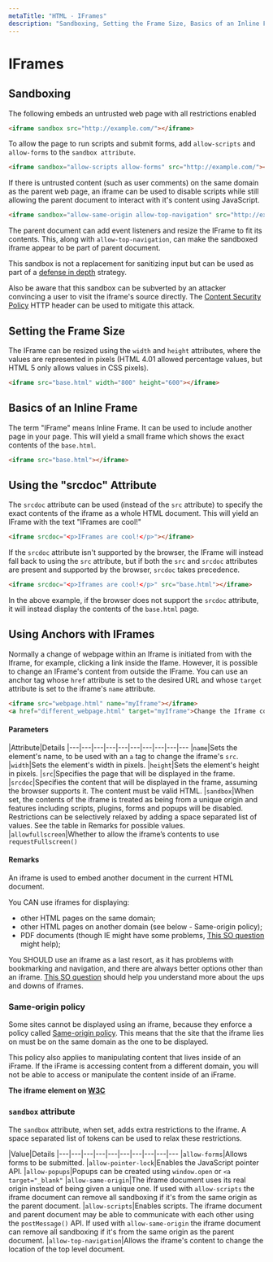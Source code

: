 ```yaml
---
metaTitle: "HTML - IFrames"
description: "Sandboxing, Setting the Frame Size, Basics of an Inline Frame, Using the srcdoc Attribute, Using Anchors with IFrames"
---
```


# IFrames




## Sandboxing


The following embeds an untrusted web page with all restrictions enabled

```html
<iframe sandbox src="http://example.com/"></iframe>

```

To allow the page to run scripts and submit forms, add `allow-scripts` and `allow-forms` to the `sandbox attribute`.

```html
<iframe sandbox="allow-scripts allow-forms" src="http://example.com/"></iframe>

```

If there is untrusted content (such as user comments) on the same domain as the parent web page, an iframe can be used to disable scripts while still allowing the parent document to interact with it's content using JavaScript.

```html
<iframe sandbox="allow-same-origin allow-top-navigation" src="http://example.com/untrusted/comments/page2">

```

The parent document can add event listeners and resize the IFrame to fit its contents. This, along with `allow-top-navigation`, can make the sandboxed iframe appear to be part of parent document.

This sandbox is not a replacement for sanitizing input but can be used as part of a [defense in depth](https://en.wikipedia.org/wiki/Defense_in_depth_%28computing%29) strategy.

Also be aware that this sandbox can be subverted by an attacker convincing a user to visit the iframe's source directly. The [Content Security Policy](https://w3c.github.io/webappsec-csp/#directive-sandbox) HTTP header can be used to mitigate this attack.



## Setting the Frame Size


The IFrame can be resized using the `width` and `height` attributes, where the values are represented in pixels (HTML 4.01 allowed percentage values, but HTML 5 only allows values in CSS pixels).

```html
<iframe src="base.html" width="800" height="600"></iframe>

```



## Basics of an Inline Frame


The term "IFrame" means Inline Frame. It can be used to include another page in your page. This will yield a small frame which shows the exact contents of the `base.html`.

```html
<iframe src="base.html"></iframe>

```



## Using the "srcdoc" Attribute


The `srcdoc` attribute can be used (instead of the `src` attribute) to specify the exact contents of the iframe as a whole HTML document. This will yield an IFrame with the text "IFrames are cool!"

```html
<iframe srcdoc="<p>IFrames are cool!</p>"></iframe>

```

If the `srcdoc` attribute isn't supported by the browser, the IFrame will instead fall back to using the `src` attribute, but if both the `src` and `srcdoc` attributes are present and supported by the browser, `srcdoc` takes precedence.

```html
<iframe srcdoc="<p>Iframes are cool!</p>" src="base.html"></iframe>

```

In the above example, if the browser does not support the `srcdoc` attribute, it will instead display the contents of the `base.html` page.



## Using Anchors with IFrames


Normally a change of webpage within an Iframe is initiated from with the Iframe, for example, clicking a link inside the Ifame.  However, it is possible to change an IFrame's content from outside the IFrame. You can use an anchor tag whose `href` attribute is set to the desired URL and whose `target` attribute is set to the iframe's `name` attribute.

```html
<iframe src="webpage.html" name="myIframe"></iframe>
<a href="different_webpage.html" target="myIframe">Change the Iframe content to different_webpage.html</a>

```



#### Parameters


|Attribute|Details
|---|---|---|---|---|---|---|---|---|---
|`name`|Sets the element's name, to be used with an `a` tag to change the iframe's `src`.
|`width`|Sets the element's width in pixels.
|`height`|Sets the element's height in pixels.
|`src`|Specifies the page that will be displayed in the frame.
|`srcdoc`|Specifies the content that will be displayed in the frame, assuming the browser supports it. The content must be valid HTML.
|`sandbox`|When set, the contents of the iframe is treated as being from a unique origin and features including scripts, plugins, forms and popups will be disabled. Restrictions can be selectively relaxed by adding a space separated list of values. See the table in Remarks for possible values.
|`allowfullscreen`|Whether to allow the iframe’s contents to use `requestFullscreen()`



#### Remarks


An iframe is used to embed another document in the current HTML document.

You CAN use iframes for displaying:

- other HTML pages on the same domain;
- other HTML pages on another domain (see below - Same-origin policy);
- PDF documents (though IE might have some problems, [This SO question](http://stackoverflow.com/questions/12974115/how-to-open-a-pdf-file-in-an-iframe) might help);

You SHOULD use an iframe as a last resort, as it has problems with bookmarking and navigation, and there are always better options other than an iframe. [This SO question](http://stackoverflow.com/questions/362730/are-iframes-considered-bad-practice) should help you understand more about the ups and downs of iframes.

### Same-origin policy

Some sites cannot be displayed using an iframe, because they enforce a policy called [Same-origin policy](https://en.wikipedia.org/wiki/Same-origin_policy). This means that the site that the iframe lies on must be on the same domain as the one to be displayed.

This policy also applies to manipulating content that lives inside of an iFrame. If the iFrame is accessing content from a different domain, you will not be able to access or manipulate the content inside of an iFrame.

**The iframe element on [W3C](https://www.w3.org/TR/html5/embedded-content-0.html#the-iframe-element)**

### `sandbox` attribute

The `sandbox` attribute, when set, adds extra restrictions to the iframe. A space separated list of tokens can be used to relax these restrictions.

|Value|Details
|---|---|---|---|---|---|---|---|---|---
|`allow-forms`|Allows forms to be submitted.
|`allow-pointer-lock`|Enables the JavaScript pointer API.
|`allow-popups`|Popups can be created using `window.open` or `<a target="_blank"`
|`allow-same-origin`|The iframe document uses its real origin instead of being given a unique one. If used with `allow-scripts` the iframe document can remove all sandboxing if it's from the same origin as the parent document.
|`allow-scripts`|Enables scripts. The iframe document and parent document may be able to communicate with each other using the `postMessage()` API.  If used with `allow-same-origin` the iframe document can remove all sandboxing if it's from the same origin as the parent document.
|`allow-top-navigation`|Allows the iframe's content to change the location of the top level document.

